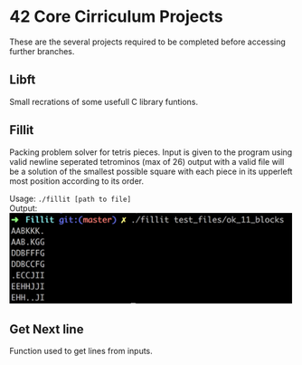42 Core Cirriculum Projects
===

  These are the several projects required to be completed before accessing further branches.
  
Libft
---
Small recrations of some usefull C library funtions.

Fillit
---
Packing problem solver for tetris pieces.  Input is given to the program using valid newline seperated tetrominos (max of 26) output with a valid file will be a solution of the smallest possible square with each piece in its upperleft most position according to its order.
    
Usage: `./fillit [path to file]`    
Output:
<img src="https://github.com/S11Kelevra/42-Core-Projects/blob/master/media/fillitcap.png" width="500">

Get Next line
---
Function used to get lines from inputs.
